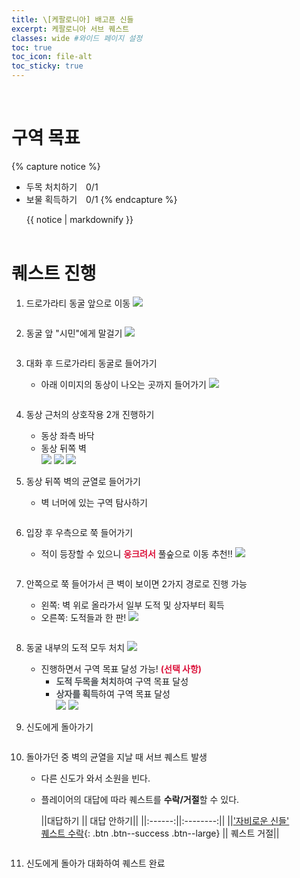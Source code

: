 ```yaml
---
title: \[케팔로니아] 배고픈 신들
excerpt: 케팔로니아 서브 퀘스트
classes: wide #와이드 페이지 설정
toc: true
toc_icon: file-alt
toc_sticky: true
---
```


<head>
    <style type="text/css">
        aside { font-size: 22px; }
        section { font-size: 16px; }
        .notice--primary > ul { font-size: 14px; }
        tbody, th { text-align: center; }
        .notice--primary { width: 50%; margin-left: 24px; }
        b { color: crimson; }
    </style>
</head>
<br>



<!-- # 퀘스트 보상
<table>
    <thead>
        <tr>
            <th colspan="2">
                보상
            </th>
        </tr>
    </thead>
    <tbody>
        <tr>
            <td><img alt="경험치" src="/assets/images/aoc/default/XP.jpg"></td><td><img alt="드라크마" src="/assets/images/aoc/default/Drachmae.jpg"></td>
        </tr>
        <tr>
            <td>경험치</td><td>드라크마</td>
        </tr>
    </tbody>
</table>

<br> -->




# 구역 목표
{% capture notice %}
* 두목 처치하기　0/1
* 보물 획득하기　0/1
{% endcapture %}

<div class="notice--primary">{{ notice | markdownify }}</div>
<br>

# 퀘스트 진행

1. 드로가라티 동굴 앞으로 이동
<a href="/assets/images/aoc/kephallonia/01-Hungry-gods/1.png"><img src="/assets/images/aoc/kephallonia/01-Hungry-gods/1.png"></a>
    <pre></pre>
    
2. 동굴 앞 "시민"에게 말걸기
<a href="/assets/images/aoc/kephallonia/01-Hungry-gods/2.png"><img src="/assets/images/aoc/kephallonia/01-Hungry-gods/2.png"></a>
    <pre></pre>

3. 대화 후 드로가라티 동굴로 들어가기
    - 아래 이미지의 동상이 나오는 곳까지 들어가기
    <a href="/assets/images/aoc/kephallonia/01-Hungry-gods/3.jpeg"><img src="/assets/images/aoc/kephallonia/01-Hungry-gods/3.jpeg"></a>
    <pre></pre>


4. 동상 근처의 상호작용 2개 진행하기
    - 동상 좌측 바닥
    - 동상 뒤쪽 벽
        <figure class="third" style="margin: 0px;">
            <a href="/assets/images/aoc/kephallonia/01-Hungry-gods/4-1.png"><img src="/assets/images/aoc/kephallonia/01-Hungry-gods/4-1.png"></a>
            <a href="/assets/images/aoc/kephallonia/01-Hungry-gods/4-2.png"><img src="/assets/images/aoc/kephallonia/01-Hungry-gods/4-2.png"></a>
            <a href="/assets/images/aoc/kephallonia/01-Hungry-gods/4-3.png"><img src="/assets/images/aoc/kephallonia/01-Hungry-gods/4-3.png"></a>
        </figure>
        <p></p>

5. 동상 뒤쪽 벽의 균열로 들어가기
    - 벽 너머에 있는 구역 탐사하기
    <pre></pre>

6. 입장 후 우측으로 쭉 들어가기
    - 적이 등장할 수 있으니 <b>웅크려서</b> 풀숲으로 이동 추천!!
    <a href="/assets/images/aoc/kephallonia/01-Hungry-gods/6.png"><img src="/assets/images/aoc/kephallonia/01-Hungry-gods/6.png"></a>
    <pre></pre>

7. 안쪽으로 쭉 들어가서 큰 벽이 보이면 2가지 경로로 진행 가능
    - 왼쪽: 벽 위로 올라가서 일부 도적 및 상자부터 획득
    - 오른쪽: 도적들과 한 판!
    <a href="/assets/images/aoc/kephallonia/01-Hungry-gods/7.jpeg"><img src="/assets/images/aoc/kephallonia/01-Hungry-gods/7.jpeg"></a>
    <pre></pre>

8. 동굴 내부의 도적 모두 처치
    <a href="/assets/images/aoc/kephallonia/01-Hungry-gods/8.png"><img src="/assets/images/aoc/kephallonia/01-Hungry-gods/8.png"></a>
    - 진행하면서 구역 목표 달성 가능! <b>(선택 사항)</b>
        - <b style="color:#494e52">도적 두목을 처치</b>하여 구역 목표 달성
        - <b style="color:#494e52">상자를 획득</b>하여 구역 목표 달성
            <figure class="half" style="margin: 0px;">
                <a href="/assets/images/aoc/kephallonia/01-Hungry-gods/8-1.jpeg"><img src="/assets/images/aoc/kephallonia/01-Hungry-gods/8-1.jpeg"></a>
                <a href="/assets/images/aoc/kephallonia/01-Hungry-gods/8-2.png"><img src="/assets/images/aoc/kephallonia/01-Hungry-gods/8-2.png"></a>
            </figure>

9. 신도에게 돌아가기
    <pre></pre>    

10. 돌아가던 중 벽의 균열을 지날 때 서브 퀘스트 발생
    - 다른 신도가 와서 소원을 빈다.
    - 플레이어의 대답에 따라 퀘스트를 **수락/거절**할 수 있다.

        ||대답하기 || 대답 안하기||
        ||:------:||:--------:||
        ||['자비로운 신들' <br> 퀘스트 수락](../www.naver.com){: .btn .btn--success .btn--large} || 퀘스트 거절||
        
        <pre></pre>

11. 신도에게 돌아가 대화하여 퀘스트 완료





    